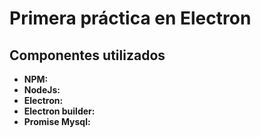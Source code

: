 # Primera práctica en Electron
## Componentes utilizados
- __NPM:__ 
- __NodeJs:__
- __Electron:__
- __Electron builder:__
- __Promise Mysql:__
